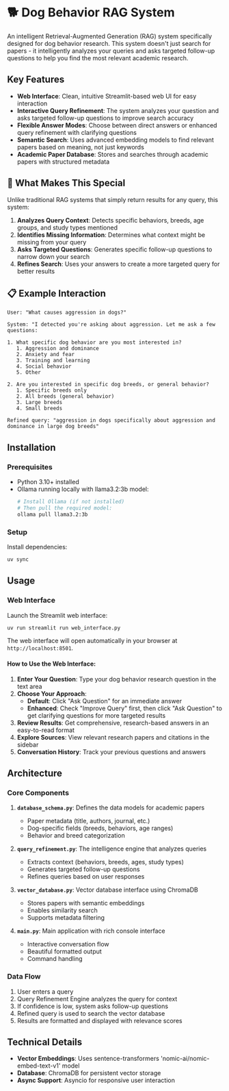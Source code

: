 # 🐕 Dog Behavior RAG System

An intelligent Retrieval-Augmented Generation (RAG) system specifically designed for dog behavior research. This system doesn't just search for papers - it intelligently analyzes your queries and asks targeted follow-up questions to help you find the most relevant academic research.

## Key Features

- **Web Interface**: Clean, intuitive Streamlit-based web UI for easy interaction
- **Interactive Query Refinement**: The system analyzes your question and asks targeted follow-up questions to improve search accuracy
- **Flexible Answer Modes**: Choose between direct answers or enhanced query refinement with clarifying questions
- **Semantic Search**: Uses advanced embedding models to find relevant papers based on meaning, not just keywords
- **Academic Paper Database**: Stores and searches through academic papers with structured metadata

## 🚀 What Makes This Special

Unlike traditional RAG systems that simply return results for any query, this system:

1. **Analyzes Query Context**: Detects specific behaviors, breeds, age groups, and study types mentioned
2. **Identifies Missing Information**: Determines what context might be missing from your query
3. **Asks Targeted Questions**: Generates specific follow-up questions to narrow down your search
4. **Refines Search**: Uses your answers to create a more targeted query for better results

## 📋 Example Interaction

```
User: "What causes aggression in dogs?"

System: "I detected you're asking about aggression. Let me ask a few questions:

1. What specific dog behavior are you most interested in?
   1. Aggression and dominance
   2. Anxiety and fear  
   3. Training and learning
   4. Social behavior
   5. Other

2. Are you interested in specific dog breeds, or general behavior?
   1. Specific breeds only
   2. All breeds (general behavior)
   3. Large breeds
   4. Small breeds

Refined query: "aggression in dogs specifically about aggression and dominance in large dog breeds"
```

## Installation

### Prerequisites
- Python 3.10+ installed
- Ollama running locally with llama3.2:3b model:
  ```bash
  # Install Ollama (if not installed)
  # Then pull the required model:
  ollama pull llama3.2:3b
  ```

### Setup
Install dependencies:
```bash
uv sync
```

## Usage

### Web Interface

Launch the Streamlit web interface:
```bash
uv run streamlit run web_interface.py
```

The web interface will open automatically in your browser at `http://localhost:8501`.

#### How to Use the Web Interface:

1. **Enter Your Question**: Type your dog behavior research question in the text area
2. **Choose Your Approach**:
   - **Default**: Click "Ask Question" for an immediate answer
   - **Enhanced**: Check "Improve Query" first, then click "Ask Question" to get clarifying questions for more targeted results
3. **Review Results**: Get comprehensive, research-based answers in an easy-to-read format
4. **Explore Sources**: View relevant research papers and citations in the sidebar
5. **Conversation History**: Track your previous questions and answers

## Architecture

### Core Components

1. **`database_schema.py`**: Defines the data models for academic papers
   - Paper metadata (title, authors, journal, etc.)
   - Dog-specific fields (breeds, behaviors, age ranges)
   - Behavior and breed categorization

2. **`query_refinement.py`**: The intelligence engine that analyzes queries
   - Extracts context (behaviors, breeds, ages, study types)
   - Generates targeted follow-up questions
   - Refines queries based on user responses

3. **`vector_database.py`**: Vector database interface using ChromaDB
   - Stores papers with semantic embeddings
   - Enables similarity search
   - Supports metadata filtering

5. **`main.py`**: Main application with rich console interface
   - Interactive conversation flow
   - Beautiful formatted output
   - Command handling

### Data Flow

1. User enters a query
2. Query Refinement Engine analyzes the query for context
3. If confidence is low, system asks follow-up questions
4. Refined query is used to search the vector database
5. Results are formatted and displayed with relevance scores

## Technical Details

- **Vector Embeddings**: Uses sentence-transformers 'nomic-ai/nomic-embed-text-v1' model
- **Database**: ChromaDB for persistent vector storage
- **Async Support**: Asyncio for responsive user interaction